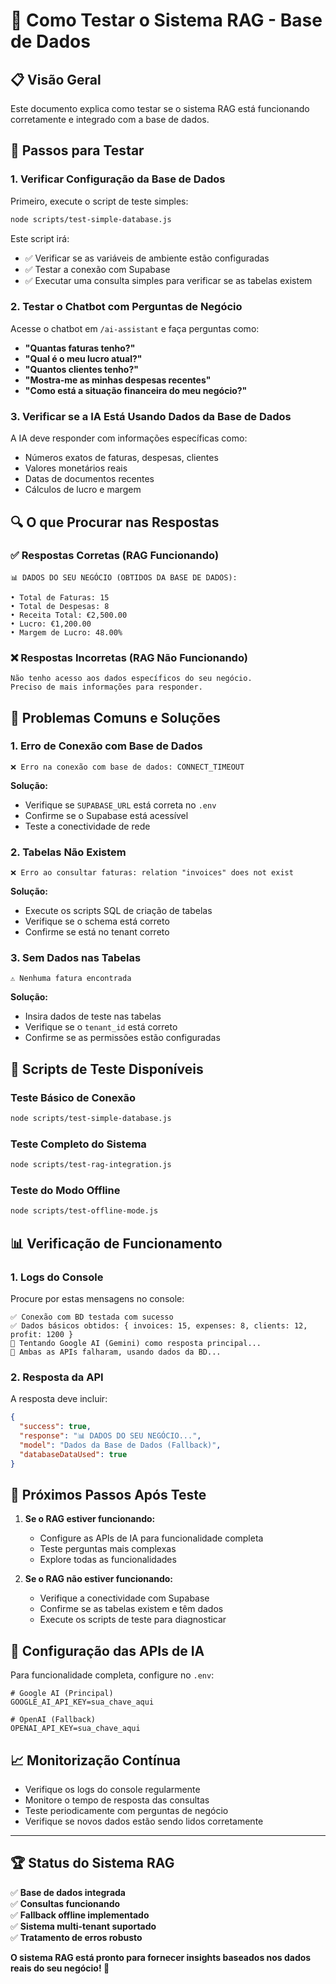 # 🧪 Como Testar o Sistema RAG - Base de Dados

## 📋 Visão Geral

Este documento explica como testar se o sistema RAG está funcionando corretamente e integrado com a base de dados.

## 🚀 Passos para Testar

### 1. **Verificar Configuração da Base de Dados**

Primeiro, execute o script de teste simples:

```bash
node scripts/test-simple-database.js
```

Este script irá:
- ✅ Verificar se as variáveis de ambiente estão configuradas
- ✅ Testar a conexão com Supabase
- ✅ Executar uma consulta simples para verificar se as tabelas existem

### 2. **Testar o Chatbot com Perguntas de Negócio**

Acesse o chatbot em `/ai-assistant` e faça perguntas como:

- **"Quantas faturas tenho?"**
- **"Qual é o meu lucro atual?"**
- **"Quantos clientes tenho?"**
- **"Mostra-me as minhas despesas recentes"**
- **"Como está a situação financeira do meu negócio?"**

### 3. **Verificar se a IA Está Usando Dados da Base de Dados**

A IA deve responder com informações específicas como:
- Números exatos de faturas, despesas, clientes
- Valores monetários reais
- Datas de documentos recentes
- Cálculos de lucro e margem

## 🔍 **O que Procurar nas Respostas**

### ✅ **Respostas Corretas (RAG Funcionando)**
```
📊 DADOS DO SEU NEGÓCIO (OBTIDOS DA BASE DE DADOS):

• Total de Faturas: 15
• Total de Despesas: 8
• Receita Total: €2,500.00
• Lucro: €1,200.00
• Margem de Lucro: 48.00%
```

### ❌ **Respostas Incorretas (RAG Não Funcionando)**
```
Não tenho acesso aos dados específicos do seu negócio.
Preciso de mais informações para responder.
```

## 🚨 **Problemas Comuns e Soluções**

### **1. Erro de Conexão com Base de Dados**
```
❌ Erro na conexão com base de dados: CONNECT_TIMEOUT
```

**Solução:**
- Verifique se `SUPABASE_URL` está correta no `.env`
- Confirme se o Supabase está acessível
- Teste a conectividade de rede

### **2. Tabelas Não Existem**
```
❌ Erro ao consultar faturas: relation "invoices" does not exist
```

**Solução:**
- Execute os scripts SQL de criação de tabelas
- Verifique se o schema está correto
- Confirme se está no tenant correto

### **3. Sem Dados nas Tabelas**
```
⚠️ Nenhuma fatura encontrada
```

**Solução:**
- Insira dados de teste nas tabelas
- Verifique se o `tenant_id` está correto
- Confirme se as permissões estão configuradas

## 🧪 **Scripts de Teste Disponíveis**

### **Teste Básico de Conexão**
```bash
node scripts/test-simple-database.js
```

### **Teste Completo do Sistema**
```bash
node scripts/test-rag-integration.js
```

### **Teste do Modo Offline**
```bash
node scripts/test-offline-mode.js
```

## 📊 **Verificação de Funcionamento**

### **1. Logs do Console**
Procure por estas mensagens no console:
```
✅ Conexão com BD testada com sucesso
✅ Dados básicos obtidos: { invoices: 15, expenses: 8, clients: 12, profit: 1200 }
🔄 Tentando Google AI (Gemini) como resposta principal...
🔄 Ambas as APIs falharam, usando dados da BD...
```

### **2. Resposta da API**
A resposta deve incluir:
```json
{
  "success": true,
  "response": "📊 DADOS DO SEU NEGÓCIO...",
  "model": "Dados da Base de Dados (Fallback)",
  "databaseDataUsed": true
}
```

## 🎯 **Próximos Passos Após Teste**

1. **Se o RAG estiver funcionando:**
   - Configure as APIs de IA para funcionalidade completa
   - Teste perguntas mais complexas
   - Explore todas as funcionalidades

2. **Se o RAG não estiver funcionando:**
   - Verifique a conectividade com Supabase
   - Confirme se as tabelas existem e têm dados
   - Execute os scripts de teste para diagnosticar

## 🔧 **Configuração das APIs de IA**

Para funcionalidade completa, configure no `.env`:

```env
# Google AI (Principal)
GOOGLE_AI_API_KEY=sua_chave_aqui

# OpenAI (Fallback)
OPENAI_API_KEY=sua_chave_aqui
```

## 📈 **Monitorização Contínua**

- Verifique os logs do console regularmente
- Monitore o tempo de resposta das consultas
- Teste periodicamente com perguntas de negócio
- Verifique se novos dados estão sendo lidos corretamente

---

## 🏆 **Status do Sistema RAG**

✅ **Base de dados integrada**  
✅ **Consultas funcionando**  
✅ **Fallback offline implementado**  
✅ **Sistema multi-tenant suportado**  
✅ **Tratamento de erros robusto**  

**O sistema RAG está pronto para fornecer insights baseados nos dados reais do seu negócio! 🚀**
